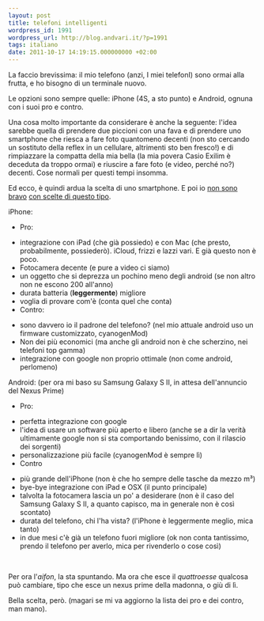 ```yaml
---
layout: post
title: telefoni intelligenti
wordpress_id: 1991
wordpress_url: http://blog.andvari.it/?p=1991
tags: italiano
date: 2011-10-17 14:19:15.000000000 +02:00
---
```

La faccio brevissima: il mio telefono (anzi, I miei telefonI) sono ormai alla frutta, e ho bisogno di un terminale nuovo.

Le opzioni sono sempre quelle: iPhone (4S, a sto punto) e Android, ognuna con i suoi pro e contro.

Una cosa molto importante da considerare è anche la seguente: l'idea sarebbe quella di prendere due piccioni con una fava e di prendere uno smartphone che riesca a fare foto quantomeno decenti (non sto cercando un sostituto della reflex in un cellulare, altrimenti sto ben fresco!) e di rimpiazzare la compatta della mia bella (la mia povera Casio Exilim è deceduta da troppo ormai) e riuscire a fare foto (e video, perché no?) decenti. Cose normali per questi tempi insomma.

Ed ecco, è quindi ardua la scelta di uno smartphone. E poi io <a href="http://blog.andvari.it/2007/07/21/egg-of-culumbus-a-matter-of-photography/">non sono bravo</a> <a href="http://blog.andvari.it/2008/09/15/altre-uova-di-colombo/">con scelte di questo tipo</a>.

iPhone:
<ul>
	<li><span style="direction: ltr;">Pro:</span></li>
</ul>
<ul>
	<li>integrazione con iPad (che già possiedo) e con Mac (che presto, probabilmente, possiederò). iCloud, frizzi e lazzi vari. E già questo non è poco.</li>
	<li>Fotocamera decente (e pure a video ci siamo)</li>
	<li>un oggetto che si deprezza un pochino meno degli android (se non altro non ne escono 200 all'anno)</li>
	<li>durata batteria (<strong>leggermente</strong>) migliore</li>
	<li>voglia di provare com'è (conta quel che conta)</li>
	<li><span style="direction: ltr;">Contro:</span></li>
</ul>
<ul>
	<li>sono davvero io il padrone del telefono? (nel mio attuale android uso un firmware customizzato, cyanogenMod)</li>
	<li>Non dei più economici (ma anche gli android non è che scherzino, nei telefoni top gamma)</li>
	<li>integrazione con google non proprio ottimale (non come android, perlomeno)</li>
</ul>
<div>Android: (per ora mi baso su Samsung Galaxy S II, in attesa dell'annuncio del Nexus Prime)</div>
<div>
<ul>
	<li><span style="direction: ltr;">Pro:</span></li>
</ul>
<ul>
	<li><span style="direction: ltr;">perfetta integrazione con google</span></li>
	<li><span style="direction: ltr;">l'idea di usare un software più aperto e libero (anche se a dir la verità ultimamente google non si sta comportando benissimo, con il rilascio dei sorgenti)</span></li>
	<li><span style="direction: ltr;">personalizzazione più facile (cyanogenMod è sempre lì)</span></li>
	<li><span style="direction: ltr;">Contro</span></li>
</ul>
<ul>
	<li><span style="direction: ltr;">più grande dell'iPhone (non è che ho sempre delle tasche da mezzo m³)</span></li>
	<li>bye-bye integrazione con iPad e OSX (il punto principale)</li>
	<li>talvolta la fotocamera lascia un po' a desiderare (non è il caso del Samsung Galaxy S II, a quanto capisco, ma in generale non è così scontato)</li>
	<li>durata del telefono, chi l'ha vista? (l'iPhone è leggermente meglio, mica tanto)</li>
	<li>in due mesi c'è già un telefono fuori migliore (ok non conta tantissimo, prendo il telefono per averlo, mica per rivenderlo o cose così)</li>
</ul>
</div>
&nbsp;

Per ora l'<em>aifon</em>, la sta spuntando. Ma ora che esce il <em>quattroesse </em>qualcosa può cambiare, tipo che esce un nexus prime della madonna, o giù di lì.

Bella scelta, però. (magari se mi va aggiorno la lista dei pro e dei contro, man mano).
